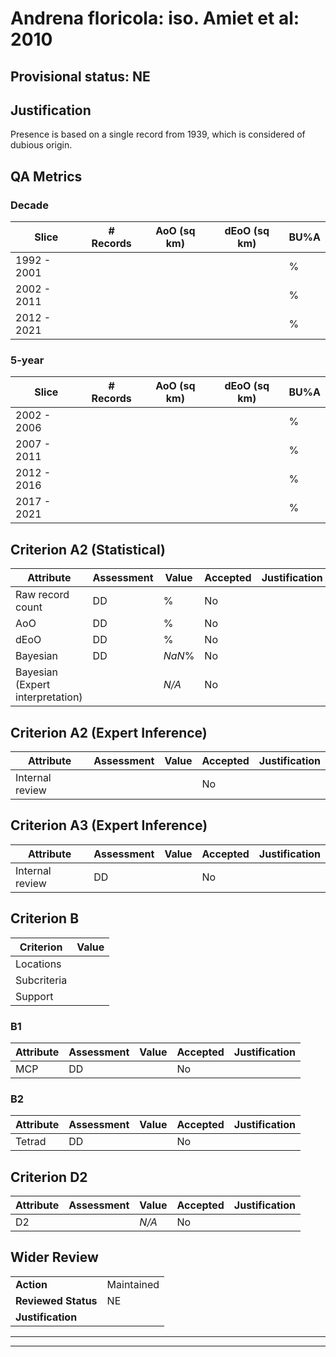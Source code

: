 # Andrena floricola: iso. Amiet et al: 2010
## Provisional status: NE

## Justification
Presence is based on a single record from 1939, which is considered of dubious origin.
## QA Metrics
### Decade
| Slice | # Records | AoO (sq km) | dEoO (sq km) |BU%A |
|---|---|---|---|---|
|1992 - 2001||||%|
|2002 - 2011||||%|
|2012 - 2021||||%|
### 5-year
| Slice | # Records | AoO (sq km) | dEoO (sq km) |BU%A |
|---|---|---|---|---|
|2002 - 2006||||%|
|2007 - 2011||||%|
|2012 - 2016||||%|
|2017 - 2021||||%|
## Criterion A2 (Statistical)
|Attribute|Assessment|Value|Accepted|Justification
|---|---|---|---|---|
|Raw record count|DD|%|No||
|AoO|DD|%|No||
|dEoO|DD|%|No||
|Bayesian|DD|*NaN*%|No||
|Bayesian (Expert interpretation)||*N/A*|No||
## Criterion A2 (Expert Inference)
|Attribute|Assessment|Value|Accepted|Justification
|---|---|---|---|---|
|Internal review|||No||
## Criterion A3 (Expert Inference)
|Attribute|Assessment|Value|Accepted|Justification
|---|---|---|---|---|
|Internal review|DD||No||
## Criterion B
|Criterion| Value|
|---|---|
|Locations||
|Subcriteria||
|Support||
### B1
|Attribute|Assessment|Value|Accepted|Justification
|---|---|---|---|---|
|MCP|DD||No||
### B2
|Attribute|Assessment|Value|Accepted|Justification
|---|---|---|---|---|
|Tetrad|DD||No||
## Criterion D2
|Attribute|Assessment|Value|Accepted|Justification
|---|---|---|---|---|
|D2||*N/A*|No||
## Wider Review
|  |  |
|---|---|
|**Action**|Maintained|
|**Reviewed Status**|NE|
|**Justification**||
---
 ---
 <br><br>
